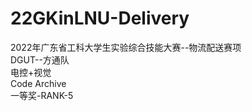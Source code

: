 # 22GKinLNU-Delivery
2022年广东省工科大学生实验综合技能大赛--物流配送赛项<br>
DGUT--方通队<br>
电控+视觉<br>
Code Archive<br>
一等奖-RANK-5<br>
